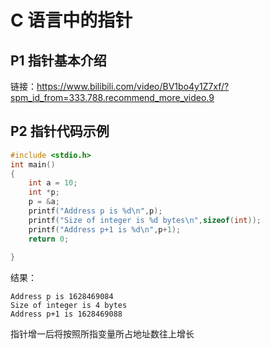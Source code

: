 # C 语言中的指针

## P1 指针基本介绍

链接：https://www.bilibili.com/video/BV1bo4y1Z7xf/?spm_id_from=333.788.recommend_more_video.9

## P2 指针代码示例

```c
#include <stdio.h>
int main()
{
	int a = 10;
	int *p;
	p = &a;
	printf("Address p is %d\n",p);
	printf("Size of integer is %d bytes\n",sizeof(int));
	printf("Address p+1 is %d\n",p+1);
    return 0;
	
}
```

结果：

```
Address p is 1628469084
Size of integer is 4 bytes
Address p+1 is 1628469088
```

指针增一后将按照所指变量所占地址数往上增长